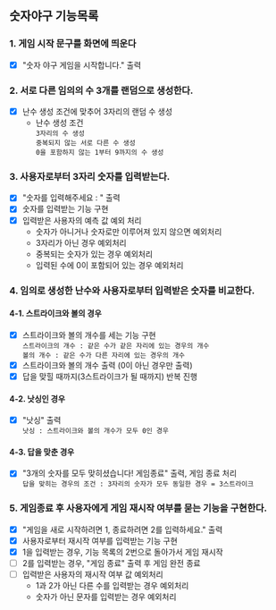 ## 숫자야구 기능목록


### 1. 게임 시작 문구를 화면에 띄운다
  - [X] "숫자 야구 게임을 시작합니다." 출력


### 2. 서로 다른 임의의 수 3개를 랜덤으로 생성한다.
  - [X] 난수 생성 조건에 맞추어 3자리의 랜덤 수 생성
    - 난수 생성 조건
    <br>`3자리의 수 생성`
    <br>`중복되지 않는 서로 다른 수 생성`
    <br>`0을 포함하지 않는 1부터 9까지의 수 생성`


### 3. 사용자로부터 3자리 숫자를 입력받는다.
  - [X] "숫자를 입력해주세요 : " 출력
  - [X] 숫자를 입력받는 기능 구현
  - [X] 입력받은 사용자의 예측 값 예외 처리 
    - 숫자가 아니거나 숫자로만 이루어져 있지 않으면 예외처리
    - 3자리가 아닌 경우 예외처리
    - 중복되는 숫자가 있는 경우 예외처리
    - 입력된 수에 0이 포함되어 있는 경우 예외처리


### 4. 임의로 생성한 난수와 사용자로부터 입력받은 숫자를 비교한다.

#### 4-1. 스트라이크와 볼의 경우
  - [X] 스트라이크와 볼의 개수를 세는 기능 구현
    <br>`스트라이크의 개수 : 같은 수가 같은 자리에 있는 경우의 개수`
    <br>`볼의 개수 : 같은 수가 다른 자리에 있는 경우의 개수`
  - [X] 스트라이크와 볼의 개수 출력 (0이 아닌 경우만 출력)
  - [X] 답을 맞힐 때까지(3스트라이크가 될 때까지) 반복 진행

#### 4-2. 낫싱인 경우
  - [X] "낫싱" 출력
    <br>`낫싱 : 스트라이크와 볼의 개수가 모두 0인 경우`

#### 4-3. 답을 맞춘 경우
  - [X] "3개의 숫자를 모두 맞히셨습니다! 게임종료" 출력, 게임 종료 처리
    <br>`답을 맞히는 경우의 조건 : 3자리의 숫자가 모두 동일한 경우 = 3스트라이크`


### 5. 게임종료 후 사용자에게 게임 재시작 여부를 묻는 기능을 구현한다.
  - [X] "게임을 새로 시작하려면 1, 종료하려면 2를 입력하세요." 출력
  - [X] 사용자로부터 재시작 여부를 입력받는 기능 구현
  - [X] 1을 입력받는 경우, 기능 목록의 2번으로 돌아가서 게임 재시작
  - [ ] 2를 입력받는 경우, "게임 종료" 출력 후 게임 완전 종료
  - [ ] 입력받은 사용자의 재시작 여부 값 예외처리
    - 1과 2가 아닌 다른 수를 입력받는 경우 예외처리
    - 숫자가 아닌 문자를 입력받는 경우 예외처리